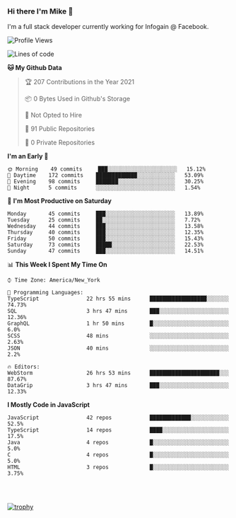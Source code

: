 ### Hi there I'm Mike 👋
I'm a full stack developer currently working for Infogain @ Facebook.

<!--START_SECTION:waka-->
![Profile Views](http://img.shields.io/badge/Profile%20Views-0-blue)

![Lines of code](https://img.shields.io/badge/From%20Hello%20World%20I%27ve%20Written-1.2%20million%20lines%20of%20code-blue)

**🐱 My Github Data** 

> 🏆 207 Contributions in the Year 2021
 > 
> 📦 0 Bytes Used in Github's Storage 
 > 
> 🚫 Not Opted to Hire
 > 
> 📜 91 Public Repositories 
 > 
> 🔑 0 Private Repositories  
 > 
**I'm an Early 🐤** 

```text
🌞 Morning    49 commits     ███░░░░░░░░░░░░░░░░░░░░░░   15.12% 
🌆 Daytime    172 commits    █████████████░░░░░░░░░░░░   53.09% 
🌃 Evening    98 commits     ███████░░░░░░░░░░░░░░░░░░   30.25% 
🌙 Night      5 commits      ░░░░░░░░░░░░░░░░░░░░░░░░░   1.54%

```
📅 **I'm Most Productive on Saturday** 

```text
Monday       45 commits     ███░░░░░░░░░░░░░░░░░░░░░░   13.89% 
Tuesday      25 commits     ██░░░░░░░░░░░░░░░░░░░░░░░   7.72% 
Wednesday    44 commits     ███░░░░░░░░░░░░░░░░░░░░░░   13.58% 
Thursday     40 commits     ███░░░░░░░░░░░░░░░░░░░░░░   12.35% 
Friday       50 commits     ███░░░░░░░░░░░░░░░░░░░░░░   15.43% 
Saturday     73 commits     █████░░░░░░░░░░░░░░░░░░░░   22.53% 
Sunday       47 commits     ███░░░░░░░░░░░░░░░░░░░░░░   14.51%

```


📊 **This Week I Spent My Time On** 

```text
⌚︎ Time Zone: America/New_York

💬 Programming Languages: 
TypeScript               22 hrs 55 mins      ██████████████████░░░░░░░   74.73% 
SQL                      3 hrs 47 mins       ███░░░░░░░░░░░░░░░░░░░░░░   12.36% 
GraphQL                  1 hr 50 mins        █░░░░░░░░░░░░░░░░░░░░░░░░   6.0% 
SCSS                     48 mins             ░░░░░░░░░░░░░░░░░░░░░░░░░   2.63% 
JSON                     40 mins             ░░░░░░░░░░░░░░░░░░░░░░░░░   2.2%

🔥 Editors: 
WebStorm                 26 hrs 53 mins      ██████████████████████░░░   87.67% 
DataGrip                 3 hrs 47 mins       ███░░░░░░░░░░░░░░░░░░░░░░   12.33%

```

**I Mostly Code in JavaScript** 

```text
JavaScript               42 repos            █████████████░░░░░░░░░░░░   52.5% 
TypeScript               14 repos            ████░░░░░░░░░░░░░░░░░░░░░   17.5% 
Java                     4 repos             █░░░░░░░░░░░░░░░░░░░░░░░░   5.0% 
C                        4 repos             █░░░░░░░░░░░░░░░░░░░░░░░░   5.0% 
HTML                     3 repos             █░░░░░░░░░░░░░░░░░░░░░░░░   3.75%

```



<!--END_SECTION:waka-->

##### &nbsp;
[![trophy](https://github-profile-trophy.vercel.app/?username=uptonm&theme=dracula)](https://github.com/ryo-ma/github-profile-trophy)
